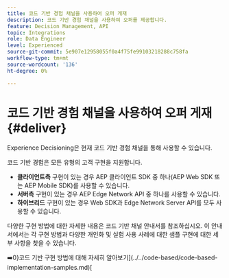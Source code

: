 ```yaml
---
title: 코드 기반 경험 채널을 사용하여 오퍼 게재
description: 코드 기반 경험 채널을 사용하여 오퍼를 제공합니다.
feature: Decision Management, API
topic: Integrations
role: Data Engineer
level: Experienced
source-git-commit: 5e907e12958055f0a4f75fe99103218288c758fa
workflow-type: tm+mt
source-wordcount: '136'
ht-degree: 0%

---
```



# 코드 기반 경험 채널을 사용하여 오퍼 게재 {#deliver}

Experience Decisioning은 현재 코드 기반 경험 채널을 통해 사용할 수 있습니다.

코드 기반 경험은 모든 유형의 고객 구현을 지원합니다.

* **클라이언트측** 구현이 있는 경우 AEP 클라이언트 SDK 중 하나(AEP Web SDK 또는 AEP Mobile SDK)를 사용할 수 있습니다.
* **서버측** 구현이 있는 경우 AEP Edge Network API 중 하나를 사용할 수 있습니다.
* **하이브리드** 구현이 있는 경우 Web SDK과 Edge Network Server API를 모두 사용할 수 있습니다.

다양한 구현 방법에 대한 자세한 내용은 코드 기반 채널 안내서를 참조하십시오. 이 안내서에서는 각 구현 방법과 다양한 개인화 및 실험 사용 사례에 대한 샘플 구현에 대한 세부 사항을 찾을 수 있습니다.

➡️0}코드 기반 구현 방법에 대해 자세히 알아보기](../../code-based/code-based-implementation-samples.md)[
